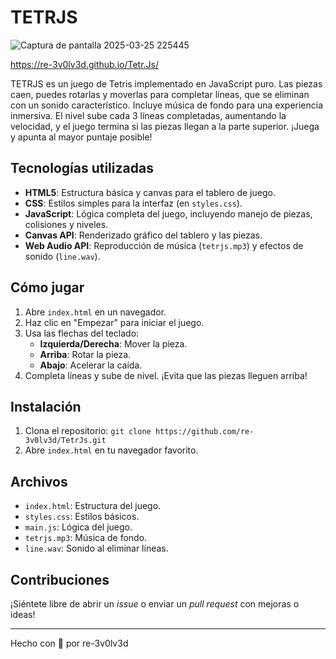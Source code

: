 # TETRJS


![Captura de pantalla 2025-03-25 225445](https://github.com/user-attachments/assets/378b0d2d-bcd4-4376-8bb0-d525d5d5d24e)



https://re-3v0lv3d.github.io/Tetr.Js/


TETRJS es un juego de Tetris implementado en JavaScript puro. Las piezas caen, puedes rotarlas y moverlas para completar líneas, que se eliminan con un sonido característico. Incluye música de fondo para una experiencia inmersiva. El nivel sube cada 3 líneas completadas, aumentando la velocidad, y el juego termina si las piezas llegan a la parte superior. ¡Juega y apunta al mayor puntaje posible!

## Tecnologías utilizadas

- **HTML5**: Estructura básica y canvas para el tablero de juego.
- **CSS**: Estilos simples para la interfaz (en `styles.css`).
- **JavaScript**: Lógica completa del juego, incluyendo manejo de piezas, colisiones y niveles.
- **Canvas API**: Renderizado gráfico del tablero y las piezas.
- **Web Audio API**: Reproducción de música (`tetrjs.mp3`) y efectos de sonido (`line.wav`).

## Cómo jugar

1. Abre `index.html` en un navegador.
2. Haz clic en "Empezar" para iniciar el juego.
3. Usa las flechas del teclado:
   - **Izquierda/Derecha**: Mover la pieza.
   - **Arriba**: Rotar la pieza.
   - **Abajo**: Acelerar la caída.
4. Completa líneas y sube de nivel. ¡Evita que las piezas lleguen arriba!

## Instalación

1. Clona el repositorio: `git clone https://github.com/re-3v0lv3d/TetrJs.git`
2. Abre `index.html` en tu navegador favorito.

## Archivos

- `index.html`: Estructura del juego.
- `styles.css`: Estilos básicos.
- `main.js`: Lógica del juego.
- `tetrjs.mp3`: Música de fondo.
- `line.wav`: Sonido al eliminar líneas.

## Contribuciones

¡Siéntete libre de abrir un *issue* o enviar un *pull request* con mejoras o ideas!

---
Hecho con 💪 por re-3v0lv3d
